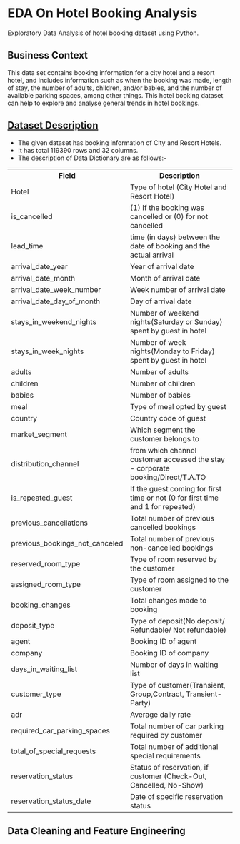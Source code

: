 # EDA On Hotel Booking Analysis
Exploratory Data Analysis of hotel booking dataset using Python.

## Business Context

This data set contains booking information for a city hotel and a resort hotel, and includes information such as when the booking was made, length of stay, the number of adults, children, and/or babies, and the number of available parking spaces, among other things.
This hotel booking dataset can help to explore and analyse general trends in hotel bookings.

## <u>Dataset Description</u>

- The given dataset has booking information of City and Resort Hotels.
- It has total 119390 rows and 32 columns.
- The description of Data Dictionary are as follows:-
<table>
  <tr>
    <th>Field </th>
    <th>Description</th>
  </tr>
  <tr>
    <td>Hotel</td>
    <td>Type of hotel (City Hotel and Resort Hotel)</td>
  </tr>
  <tr>
    <td>is_cancelled</td>
    <td>(1) If the booking was cancelled or (0) for not cancelled</td>
  </tr>
  <tr>
    <td>lead_time</td>
    <td>time (in days) between the date of booking and the actual arrival</td>
  <tr>
      <td>arrival_date_year</td>
      <td>Year of arrival date</td>
    </tr>
    <tr>
      <td>arrival_date_month</td>
      <td>Month of arrival date</td>
    </tr>
    <tr>
      <td>arrival_date_week_number</td>
      <td>Week number of arrival date</td>
    </tr>
    <tr>
      <td>arrival_date_day_of_month</td>
      <td>Day of arrival date</td>
    </tr>
    <tr>
      <td>stays_in_weekend_nights</td>
      <td>Number of weekend nights(Saturday or Sunday) spent by guest in  hotel</td>
    </tr>
    <tr>
      <td>stays_in_week_nights</td>
      <td>Number of week nights(Monday to Friday) spent by guest in hotel</td>
    </tr>
    <tr>
      <td>adults</td>
      <td>Number of adults</td>
    </tr>
    <tr>
      <td>children</td>
      <td>Number of children</td>
    </tr>
    <tr>
      <td>babies</td>
      <td>Number of babies</td>
    </tr>
    <tr>
      <td>meal</td>
      <td>Type of meal opted by guest</td>
    </tr>
    <tr>
      <td>country</td>
      <td>Country code of guest</td>
    </tr>
    <tr>
      <td>market_segment</td>
      <td>Which segment the customer belongs to</td>
    </tr>
    <tr>
      <td>distribution_channel</td>
      <td>from which channel customer accessed the stay - corporate booking/Direct/T.A.TO</td>
    </tr>
    <tr>
      <td>is_repeated_guest</td>
      <td>If the guest coming for first time or not (0 for first time and 1 for repeated)</td>
    </tr>
    <tr>
      <td>previous_cancellations</td>
      <td>Total number of previous cancelled bookings</td>
    </tr>
    <tr>
      <td>previous_bookings_not_canceled</td>
      <td>Total number of previous non-cancelled bookings</td>
    </tr>
    <tr>
      <td>reserved_room_type</td>
      <td>Type of room reserved by the customer</td>
    </tr>
    <tr>
      <td>assigned_room_type</td>
      <td>Type of room assigned to the customer</td>
    </tr>
    <tr>
      <td>booking_changes</td>
      <td>Total changes made to booking</td>
    </tr>
    <tr>
      <td>deposit_type</td>
      <td>Type of deposit(No deposit/ Refundable/ Not refundable)</td>
    </tr>
    <tr>
      <td>agent</td>
      <td>Booking ID of agent</td>
    </tr>
    <tr>
      <td>company</td>
      <td>Booking ID of company</td>
    </tr>
    <tr>
    <td>days_in_waiting_list</td>
    <td>Number of days in waiting list</td>
  </tr>
  <tr>
    <td>customer_type</td>
    <td>Type of customer(Transient, Group,Contract, Transient-Party)</td>
  </tr>
  <tr>
    <td>adr</td>
    <td>Average daily rate</td>
  </tr>
  <tr>
    <td>required_car_parking_spaces</td>
    <td>Total number of car parking required by customer</td>
  </tr>
  <tr>
    <td>total_of_special_requests</td>
    <td>Total number of additional special requirements</td>
  </tr>
  <tr>
    <td>reservation_status</td>
    <td>Status of reservation, if customer (Check-Out, Cancelled, No-Show)</td>
  </tr>
  <tr>
    <td>reservation_status_date</td>
    <td>Date of specific reservation status</td>
  </tr>
  </table>
  
## Data Cleaning and Feature Engineering
